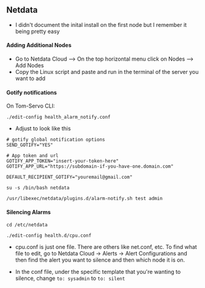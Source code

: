 ## Netdata ##

- I didn't document the inital install on the first node but I remember it being pretty easy


#### Adding Additional Nodes ####

- Go to Netdata Cloud --> On the top horizontal menu click on Nodes --> Add Nodes
- Copy the Linux script and paste and run in the terminal of the server you want to add


#### Gotify notifications ####

On Tom-Servo CLI:
```
./edit-config health_alarm_notify.conf
```

- Adjust to look like this
```
# gotify global notification options
SEND_GOTIFY="YES"

# App token and url
GOTIFY_APP_TOKEN="insert-your-token-here"
GOTIFY_APP_URL="https://subdomain-if-you-have-one.domain.com"

DEFAULT_RECIPIENT_GOTIFY="youremail@gmail.com"
```

```
su -s /bin/bash netdata

/usr/libexec/netdata/plugins.d/alarm-notify.sh test admin
```


#### Silencing Alarms ####

```
cd /etc/netdata

./edit-config health.d/cpu.conf
```

* cpu.conf is just one file. There are others like net.conf, etc. To find what file to edit, go to Netdata Cloud -> Alerts -> Alert Configurations and then find the alert you want to silence and then which node it is on.

- In the conf file, under the specific template that you're wanting to silence, change `to: sysadmin` to `to: silent`
